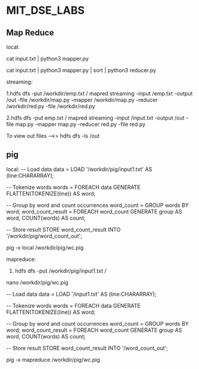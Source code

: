 # MIT_DSE_LABS

Map Reduce
------------
local:

cat input.txt | python3 mapper.py

cat input.txt | python3 mapper.py | sort | python3 reducer.py


streaming:

1.hdfs dfs -put /workdir/emp.txt /
mapred streaming -input /emp.txt -output /out -file /workdir/map.py -mapper /workdir/map.py -reducer /workdir/red.py -file /workdir/red.py

2.hdfs dfs -put emp.txt /
mapred streaming -input /input.txt -output /out -file map.py -mapper map.py -reducer red.py -file red.py

To view out files -->> hdfs dfs -ls /out


pig
------------


local:
-- Load data
data = LOAD '/workdir/pig/input1.txt' AS (line:CHARARRAY);

-- Tokenize words
words = FOREACH data GENERATE FLATTEN(TOKENIZE(line)) AS word;

-- Group by word and count occurrences
word_count = GROUP words BY word;
word_count_result = FOREACH word_count GENERATE group AS word, COUNT(words) AS count;

-- Store result
STORE word_count_result INTO '/workdir/pig/word_count_out';

pig -x local /workdir/pig/wc.pig


mapreduce:
1. hdfs dfs -put /workdir/pig/input1.txt /

nano /workdir/pig/wc.pig

-- Load data
data = LOAD '/input1.txt' AS (line:CHARARRAY);

-- Tokenize words
words = FOREACH data GENERATE FLATTEN(TOKENIZE(line)) AS word;

-- Group by word and count occurrences
word_count = GROUP words BY word;
word_count_result = FOREACH word_count GENERATE group AS word, COUNT(words) AS count;

-- Store result
STORE word_count_result INTO '/word_count_out';

pig -x mapreduce /workdir/pig/wc.pig




